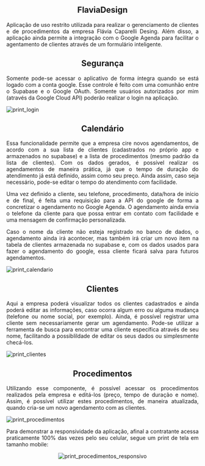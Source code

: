 <h2 align='center'>FlaviaDesign</h2> 
<p align='justify'>
Aplicação de uso restrito utilizada para realizar o gerenciamento de clientes e de procedimentos da empresa Flávia Caparelli Desing. Além disso, a aplicação ainda permite a integração com o Google Agenda para facilitar o agentamento de clientes através de um formulário inteligente.  
</p>

<h2 align='center'>Segurança </h2> 

<p align='justify'>
Somente pode-se acessar o aplicativo de forma íntegra quando se está logado com a conta google. Esse controle é feito com uma comunhão entre o Supabase e
o Google OAuth. Somente usuários autorizados por mim (através da Google Cloud API) poderão realizar o login na aplicação.</p>
<img src='https://github.com/Mognatti/FlaviaDesign/assets/103158596/d78aad6f-440d-4d0f-9d9d-9c718745d03a' alt='print_login' />

<h2 align='center'>Calendário </h2> 
<p align='justify'>
Essa funcionalidade permite que a empresa cire novos agendamentos, de acordo com a sua lista de clientes (cadastrados no próprio app e armazenados 
no supabase) e a lista de procedimentos (mesmo padrão da lista de clientes). Com os dados gerados, é possível realizar os agendamentos de maneira prática,
já que o tempo de duração do atendimento já está definido, assim como seu preço. Ainda assim, caso seja necessário, pode-se editar o tempo do atendimento 
com facilidade.
</p>
<p align='justify'>
Uma vez definido a cliente, seu telefone, procedimento, data/hora de início e de final, é feita uma requisição para a API do google de forma a concretizar
o agendamento no Google Agenda. O agendamento ainda envia o telefone da cliente para que possa entrar em contato com facilidade e uma mensagem de confirmação
personalizada.
</p>
<p align='justify'>
Caso o nome da cliente não esteja registrado no banco de dados, o agendamento ainda irá acontecer, mas também irá criar um novo item na tabela de clientes
armazenada no supabase e, com os dados usados para fazer o agendamento do google, essa cliente ficará salva para futuros agendamentos.
</p>
<img src='https://github.com/Mognatti/FlaviaDesign/assets/103158596/3067744b-8c3a-4d15-8f51-1db3d92329e0' alt='print_calendario'/>

<h2 align='center'>Clientes</h2> 
<p align='justify'>
Aqui a empresa poderá visualizar todos os clientes cadastrados e ainda poderá editar as informações, caso ocorra algum erro ou alguma mudança (telefone ou nome social,
por exemplo). Ainda, é possível registrar uma cliente sem necessariamente gerar um agendamento.
Pode-se utilizar a ferramenta de busca para encontrar uma cliente específica através de seu nome, facilitando a possiblildade de editar os seus dados ou simplesmente
checá-los. 
</p>
<img src='https://github.com/Mognatti/FlaviaDesign/assets/103158596/541c0938-0e40-45be-a86e-0a68e2614600' alt='print_clientes' />

<h2 align='center'>Procedimentos</h2> 
<p align='justify'>
Utilizando esse componente, é possível acessar os procedimentos realizados pela empresa e editá-los (preço, tempo de duração e nome).
Assim, é possível utilizar estes procedimentos, de maneira atualizada, quando cria-se um novo agendamento com as clientes. </p>
<img src='https://github.com/Mognatti/FlaviaDesign/assets/103158596/cb141975-6da4-47b0-a6a1-790c45ba7088' alt='print_procedimentos' />

<p align='justify'>
Para demonstrar a responsividade da aplicação, afinal a contratante acessa praticamente 100% das vezes pelo seu celular, segue um print de tela em tamanho mobile: 
</p>
<div align='center'>
<img src='https://github.com/Mognatti/FlaviaDesign/assets/103158596/cd4a2706-8f6d-4c24-ba7e-1b4949b50687' alt='print_procedimentos_responsivo' />
</div>
